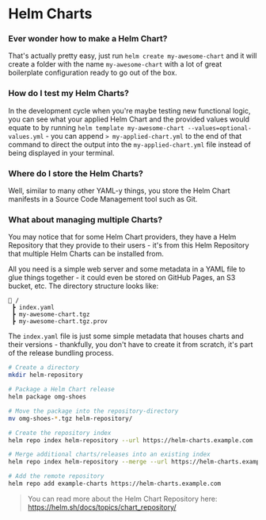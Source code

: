 # Helm Charts

### **Ever wonder how to make a Helm Chart?**

That's actually pretty easy, just run `helm create my-awesome-chart` and it will create a folder with the name `my-awesome-chart` with a lot of great boilerplate configuration ready to go out of the box.

### **How do I test my Helm Charts?**

In the development cycle when you're maybe testing new functional logic, you can see what your applied Helm Chart and the provided values would equate to by running `helm template my-awesome-chart --values=optional-values.yml` - you can append `> my-applied-chart.yml` to the end of that command to direct the output into the `my-applied-chart.yml` file instead of being displayed in your terminal.

### **Where do I store the Helm Charts?**

Well, similar to many other YAML-y things, you store the Helm Chart manifests in a Source Code Management tool such as Git.

### **What about managing multiple Charts?**

You may notice that for some Helm Chart providers, they have a Helm Repository that they provide to their users - it's from this Helm Repository that multiple Helm Charts can be installed from.

All you need is a simple web server and some metadata in a YAML file to glue things together - it could even be stored on GitHub Pages, an S3 bucket, etc.  The directory structure looks like:

```
📂 /
 ┣ index.yaml
 ┣ my-awesome-chart.tgz
 ┣ my-awesome-chart.tgz.prov
```

The `index.yaml` file is just some simple metadata that houses charts and their versions - thankfully, you don't have to create it from scratch, it's part of the release bundling process.

```bash
# Create a directory
mkdir helm-repository

# Package a Helm Chart release
helm package omg-shoes

# Move the package into the repository-directory
mv omg-shoes-*.tgz helm-repository/

# Create the repository index
helm repo index helm-repository --url https://helm-charts.example.com

# Merge additional charts/releases into an existing index
helm repo index helm-repository --merge --url https://helm-charts.example.com

# Add the remote repository
helm repo add example-charts https://helm-charts.example.com
```

> You can read more about the Helm Chart Repository here: https://helm.sh/docs/topics/chart_repository/